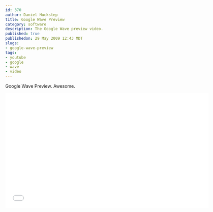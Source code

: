 ```yaml
--- 
id: 370
author: Daniel Huckstep
title: Google Wave Preview
category: software
description: The Google Wave preview video.
published: true
publishedon: 29 May 2009 12:43 MDT
slugs: 
- google-wave-preview
tags: 
- youtube
- google
- wave
- video
---
```

Google Wave Preview. Awesome.

<iframe width="640" height="360" src="//www.youtube.com/embed/v_UyVmITiYQ" frameborder="0" allowfullscreen></iframe>
